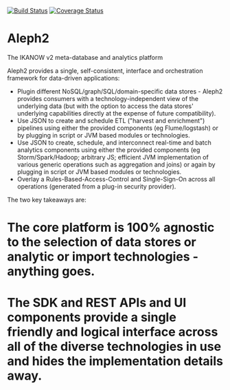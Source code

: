 [![Build Status](https://travis-ci.org/IKANOW/Aleph2.svg?branch=master)](https://travis-ci.org/IKANOW/Aleph2)  [![Coverage Status](https://coveralls.io/repos/IKANOW/Aleph2/badge.svg)](https://coveralls.io/r/IKANOW/Aleph2)

# Aleph2
The IKANOW v2 meta-database and analytics platform

Aleph2 provides a single, self-consistent, interface and orchestration framework for data-driven applications:
* Plugin different NoSQL/graph/SQL/domain-specific data stores - Aleph2 provides consumers with a technology-independent view of the underlying data (but with the option to access the data stores' underlying capabilities directly at the expense of future compatibility).
* Use JSON to create and schedule ETL ("harvest and enrichment") pipelines using either the provided components (eg Flume/logstash) or by plugging in script or JVM based modules or technologies.
* Use JSON to create, schedule, and interconnect real-time and batch analytics components using either the provided components (eg Storm/Spark/Hadoop; arbitrary JS; efficient JVM implementation of various generic operations such as aggregation and joins) or again by plugging in script or JVM based modules or technologies.
* Overlay a Rules-Based-Access-Control and Single-Sign-On across all operations (generated from a plug-in security provider).

The two key takeaways are:
# The core platform is 100% agnostic to the selection of data stores or analytic or import technologies - anything goes.
# The SDK and REST APIs and UI components provide a single friendly and logical interface across all of the diverse technologies in use and hides the implementation details away.
